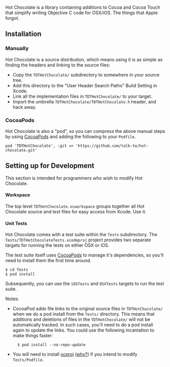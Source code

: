 Hot Chocolate is a library containing additions to Cocoa and Cocoa Touch that
simplify writing Objective C code for OSX/iOS. The things that Apple forgot.

## Installation

### Manually

Hot Chocolate is a source distribution, which means using it is as simple as
finding the headers and linking to the source files:

* Copy the `TDTHotChocolate/` subdirectory to somewhere in your source tree.
* Add this directory to the "User Header Search Paths" Build Setting in Xcode.
* Link all the implementation files in `TDTHotChocolate/` to your target.
* Import the umbrella `TDTHotChocolate/TDTHotChocolate.h` header, and hack away.

### CocoaPods

Hot Chocolate is also a "pod", so you can compress the above manual steps by
using [CocoaPods] and adding the following to your `Podfile`.

    pod 'TDTHotChocolate', :git => 'https://github.com/talk-to/hot-chocolate.git'


## Setting up for Development

This section is intended for programmers who wish to modify Hot Chocolate.

#### Workspace

The top level `TDTHotChocolate.xcworkspace` groups together all Hot Chocolate
source and test files for easy access from Xcode. Use it.

#### Unit Tests

Hot Chocolate comes with a test suite within the `Tests` subdirectory. The
`Tests/TDTHotChocolateTests.xcodeproj` project provides two separate targets
for running the tests on either OSX or iOS.

The test suite itself uses [CocoaPods] to manage it's dependencies, so you'll
need to install them the first time around.

    $ cd Tests
    $ pod install

Subsequently, you can use the `iOSTests` and `OSXTests` targets to run the
test suite.

Notes:

* CocoaPod adds file links to the original source files in `TDTHotChocolate/`
when we do a pod install from the `Tests/` directory. This means that additions
and deletions of files in the `TDTHotChocolate/` will not be automatically
tracked. In such cases, you'll need to do a pod install again to update the
links. You could use the following incantation to make things faster:

        $ pod install --no-repo-update

* You will need to install [xcproj] \([why?][whyxcproj]) if you intend to
modify `Tests/Podfile`.

[CocoaPods]: http://cocoapods.org/
[xcproj]: https://github.com/0xced/xcproj
[whyxcproj]: https://github.com/CocoaPods/CocoaPods/wiki/Generate-ASCII-format-xcodeproj
